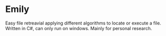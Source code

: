 # Emily
Easy file retreavial applying different algorithms to locate or execute a file.
Written in C#, can only run on windows. Mainly for personal research.
